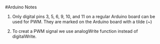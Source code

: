 #Arduino Notes

1. Only digital pins 3, 5, 6, 9, 10, and 11 on a regular Arduino board can be used for PWM. They are marked on the Arduino board 
with a tilde (~)

2. To creat a PWM signal we use analogWrite function instead of digitalWrite.
